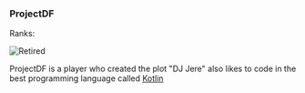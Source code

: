 ### ProjectDF
Ranks:

![Retired](https://img.shields.io/static/v1?label=&message=Retired&color=00a7a7)

ProjectDF is a player who created the plot "DJ Jere"
also likes to code in the best programming language called [Kotlin](https://kotlinlang.org/)